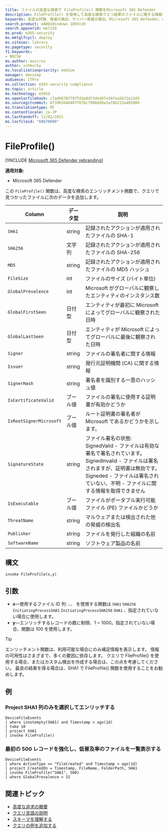 ```yaml
---
title: ファイルの高度な検索で FileProfile() 関数をMicrosoft 365 Defender
description: FileProfile() を使用して高度な検索クエリ結果のファイルに関する情報を強化する方法について説明します。
keywords: 高度な狩猟、脅威の検出、サイバー脅威の検出、Microsoft 365 Defender、microsoft 365、m365、検索、クエリ、テレメトリ、スキーマ参照、kusto、FileProfile、ファイル プロファイル、関数、エンリッチメント
search.product: eADQiWindows 10XVcnh
search.appverid: met150
ms.prod: m365-security
ms.mktglfcycl: deploy
ms.sitesec: library
ms.pagetype: security
f1.keywords:
- NOCSH
ms.author: maccruz
author: schmurky
ms.localizationpriority: medium
manager: dansimp
audience: ITPro
ms.collection: m365-security-compliance
ms.topic: article
ms.technology: m365d
ms.openlocfilehash: c7ad9678f797fd3e8df34b40fe39fea5672e13d5
ms.sourcegitcommit: bf3965b46487f6f8cf900dd9a3af8b213a405989
ms.translationtype: MT
ms.contentlocale: ja-JP
ms.lasthandoff: 11/02/2021
ms.locfileid: "60670608"
---
```

# <a name="fileprofile"></a>FileProfile()

[!INCLUDE [Microsoft 365 Defender rebranding](../includes/microsoft-defender.md)]


**適用対象:**
- Microsoft 365 Defender

この `FileProfile()` 関数は、高度な検索の[](advanced-hunting-overview.md)エンリッチメント関数で、クエリで見つかったファイルに次のデータを追加します。

| Column | データ型 | 説明 |
|------------|---------------|-------------|
| `SHA1` | string | 記録されたアクションが適用されたファイルの SHA-1 |
| `SHA256` | 文字列 | 記録されたアクションが適用されたファイルの SHA-256 |
| `MD5` | string | 記録されたアクションが適用されたファイルの MD5 ハッシュ |
| `FileSize` | int | ファイルのサイズ (バイト単位) |
| `GlobalPrevalence` | int | Microsoft がグローバルに観察したエンティティのインスタンス数 |
| `GlobalFirstSeen` | 日付型 | エンティティが最初に Microsoft によってグローバルに観察された日時 |
| `GlobalLastSeen` | 日付型 | エンティティが Microsoft によってグローバルに最後に観察された日時 |
| `Signer` | string | ファイルの署名者に関する情報 |
| `Issuer` | string | 発行元証明機関 (CA) に関する情報 |
| `SignerHash` | string | 署名者を識別する一意のハッシュ値 |
| `IsCertificateValid` | ブール値 | ファイルの署名に使用する証明書が有効かどうか |
| `IsRootSignerMicrosoft` | ブール値 | ルート証明書の署名者が Microsoft であるかどうかを示します。 |
| `SignatureState` | string | ファイル署名の状態: SignedValid - ファイルは有効な署名で署名されています。SignedInvalid - ファイルは署名されますが、証明書は無効です。Signeded - ファイルは署名されていない、不明 - ファイルに関する情報を取得できません
| `IsExecutable` | ブール値 | ファイルがポータブル実行可能ファイル (PE) ファイルかどうか |
| `ThreatName` | string | マルウェアまたは検出された他の脅威の検出名 |
| `Publisher` | string | ファイルを発行した組織の名前 |
| `SoftwareName` | string | ソフトウェア製品の名前 |

## <a name="syntax"></a>構文

```kusto
invoke FileProfile(x,y)
```

## <a name="arguments"></a>引数

- **x**—使用するファイル ID 列: 、、 を使用する関数は `SHA1` `SHA256` `InitiatingProcessSHA1` `InitiatingProcessSHA256` `SHA1` 、指定されていない場合に使用します。
- **y**—エンリッチするレコードの数に制限、1 ~ 1000。指定されていない場合、関数は 100 を使用します。


>[!TIP]
> エンリッチメント関数は、利用可能な場合にのみ補足情報を表示します。 情報の可用性はさまざまで、多くの要因に依存します。 クエリで FileProfile() を使用する場合、またはカスタム検出を作成する場合は、この点を考慮してください。 最良の結果を得る場合は、SHA1 で FileProfile() 関数を使用することをお勧めします。

## <a name="examples"></a>例

### <a name="project-only-the-sha1-column-and-enrich-it"></a>Project SHA1 列のみを選択してエンリッチする

```kusto
DeviceFileEvents
| where isnotempty(SHA1) and Timestamp > ago(1d)
| take 10
| project SHA1
| invoke FileProfile()
```

### <a name="enrich-the-first-500-records-and-list-low-prevalence-files"></a>最初の 500 レコードを強化し、低普及率のファイルを一覧表示する

```kusto
DeviceFileEvents
| where ActionType == "FileCreated" and Timestamp > ago(1d)
| project CreatedOn = Timestamp, FileName, FolderPath, SHA1
| invoke FileProfile("SHA1", 500) 
| where GlobalPrevalence < 15
```

## <a name="related-topics"></a>関連トピック
- [高度な追求の概要](advanced-hunting-overview.md)
- [クエリ言語の説明](advanced-hunting-query-language.md)
- [スキーマを理解する](advanced-hunting-schema-tables.md)
- [クエリの例を追加する](advanced-hunting-shared-queries.md)

